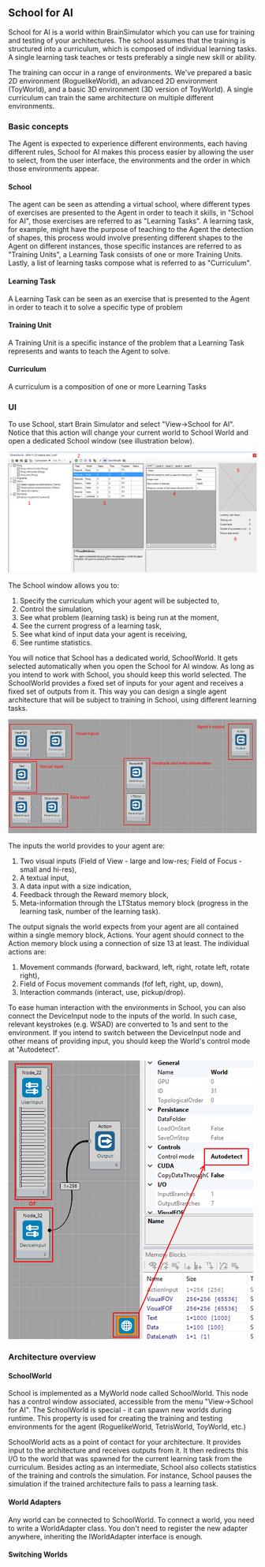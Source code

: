 ## School for AI

School for AI is a world within BrainSimulator which you can use for training and testing of your architectures. The school assumes that the training is structured into a curriculum, which is composed of individual learning tasks. A single learning task teaches or tests preferably a single new skill or ability.

The training can occur in a range of environments. We've prepared a basic 2D environment (RoguelikeWorld), an advanced 2D environment (ToyWorld), and a basic 3D environment (3D version of ToyWorld). A single curriculum can train the same architecture on multiple different environments.

### Basic concepts

The Agent is expected to experience different environments, each having different rules, School for AI makes this process easier by allowing the user to select, from the user interface, the environments and the order in which those environments appear.


#### School

The agent can be seen as attending a virtual school, where different types of exercises are presented to the Agent in order to teach it skills, in "School for AI", those exercises are referred to as "Learning Tasks". A learning task, for example, might have the purpose of teaching to the Agent the detection of shapes, this process would involve presenting different shapes to the Agent on different instances, those specific instances are referred to as "Training Units", a Learning Task consists of one or more Training Units. Lastly, a list of learning tasks compose what is referred to as "Curriculum".



#### Learning Task

A Learning Task can be seen as an exercise that is presented to the Agent in order to teach it to solve a specific type of problem

#### Training Unit

A Training Unit is a specific instance of the problem that a Learning Task represents and wants to teach the Agent to solve.

#### Curriculum

A curriculum is a composition of one or more Learning Tasks

### UI

To use School, start Brain Simulator and select "View->School for AI". Notice that this action will change your current world to School World and open a dedicated School window (see illustration below).   

![](../img/School_UI.png)

The School window allows you to:

1. Specify the curriculum which your agent will be subjected to,
2. Control the simulation,
3. See what problem (learning task) is being run at the moment,
4. See the current progress of a learning task,
5. See what kind of input data your agent is receiving,
6. See runtime statistics.

You will notice that School has a dedicated world, SchoolWorld. It gets selected automatically when you open the School for AI window. As long as you intend to work with School, you should keep this world selected. 
The SchoolWorld provides a fixed set of inputs for your agent and receives a fixed set of outputs from it. This way you can design a single agent architecture that will be subject to training in School, using different learning tasks. 

![](../img/SchoolWorld_Interface.png)

The inputs the world provides to your agent are:

1. Two visual inputs (Field of View - large and low-res; Field of Focus - small and hi-res),
2. A textual input,
3. A data input with a size indication,
4. Feedback through the Reward memory block,
5. Meta-information through the LTStatus memory block (progress in the learning task, number of the learning task).

The output signals the world expects from your agent are all contained within a single memory block, Actions. 
Your agent should connect to the Action memory block using a connection of size 13 at least. The individual actions are:

1. Movement commands (forward, backward, left, right, rotate left, rotate right), 
2. Field of Focus movement commands (fof left, right, up, down), 
3. Interaction commands (interact, use, pickup/drop).

To ease human interaction with the environments in School, you can also connect the DeviceInput node to the inputs of the world. In such case, relevant keystrokes (e.g. WSAD) are converted to 1s and sent to the environment. If you intend to switch between the DeviceInput node and other means of providing input, you should keep the World's control mode at "Autodetect".

![](../img/SchoolWorld_Autodetect.png)

### Architecture overview



#### SchoolWorld

School is implemented as a MyWorld node called SchoolWorld. This node has a control window associated, accessible from the menu "View->School for AI". The SchoolWorld is special - it can spawn new worlds during runtime. This property is used for creating the training and testing environments for the agent (RoguelikeWorld, TetrisWorld, ToyWorld, etc.)

SchoolWorld acts as a point of contact for your architecture. It provides input to the architecture and receives outputs from it. It then redirects this I/O to the world that was spawned for the current learning task from the curriculum. Besides acting as an intermediate, School also collects statistics of the training and controls the simulation. For instance, School pauses the simulation if the trained architecture fails to pass a learning task.

#### World Adapters

Any world can be connected to SchoolWorld. To connect a world, you need to write a WorldAdapter class. You don't need to register the new adapter anywhere, inheriting the IWorldAdapter interface is enough.

#### Switching Worlds







